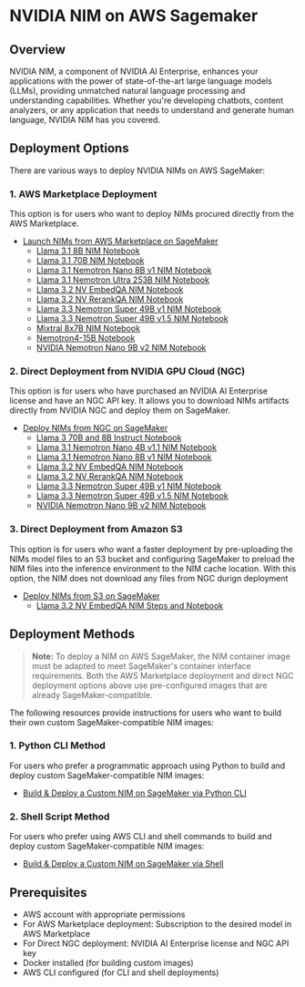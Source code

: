 # NVIDIA NIM on AWS Sagemaker

## Overview

NVIDIA NIM, a component of NVIDIA AI Enterprise, enhances your applications with the power of state-of-the-art large language models (LLMs), providing unmatched natural language processing and understanding capabilities. Whether you're developing chatbots, content analyzers, or any application that needs to understand and generate human language, NVIDIA NIM has you covered.

## Deployment Options

There are various ways to deploy NVIDIA NIMs on AWS SageMaker:

### 1. AWS Marketplace Deployment

This option is for users who want to deploy NIMs procured directly from the AWS Marketplace.

- [Launch NIMs from AWS Marketplace on SageMaker](aws_marketplace_notebooks)
    - [Llama 3.1 8B NIM Notebook](aws_marketplace_notebooks/nim_llama3.1-8b_aws_marketplace.ipynb)
    - [Llama 3.1 70B NIM Notebook](aws_marketplace_notebooks/nim_llama3.1-70b_aws_marketplace.ipynb)
    - [Llama 3.1 Nemotron Nano 8B v1 NIM Notebook](aws_marketplace_notebooks/nim_llama3.1-nemotron-nano-8b-v1_aws_marketplace.ipynb)
    - [Llama 3.1 Nemotron Ultra 253B NIM Notebook](aws_marketplace_notebooks/nim_llama3.1-nemotron-ultra-253b-v1_aws_marketplace.ipynb)
    - [Llama 3.2 NV EmbedQA NIM Notebook](aws_marketplace_notebooks/nim_llama3.2-nv-embedqa-1b-v2_aws_marketplace.ipynb)
    - [Llama 3.2 NV RerankQA NIM Notebook](aws_marketplace_notebooks/nim_llama3.2-nv-rerankqa-1b-v2_aws_marketplace.ipynb)
    - [Llama 3.3 Nemotron Super 49B v1 NIM Notebook](aws_marketplace_notebooks/nim_llama3.3-nemotron-super-49b-v1_aws_marketplace.ipynb)
    - [Llama 3.3 Nemotron Super 49B v1.5 NIM Notebook](aws_marketplace_notebooks/nim_llama3.3-nemotron-super-49b-v1-5_aws_marketplace.ipynb)
    - [Mixtral 8x7B NIM Notebook](aws_marketplace_notebooks/nim_mixtral_aws_marketplace.ipynb)
    - [Nemotron4-15B Notebook](aws_marketplace_notebooks/nim_nemotron15B_aws_marketplace.ipynb)
    - [NVIDIA Nemotron Nano 9B v2 NIM Notebook](aws_marketplace_notebooks/nim_nvidia-nemotron-nano-9b-v2_aws_marketplace.ipynb)

### 2. Direct Deployment from NVIDIA GPU Cloud (NGC)

This option is for users who have purchased an NVIDIA AI Enterprise license and have an NGC API key. It allows you to download NIMs artifacts directly from NVIDIA NGC and deploy them on SageMaker.

- [Deploy NIMs from NGC on SageMaker](deployment_notebooks)
    - [Llama 3 70B and 8B Instruct Notebook](deployment_notebooks/nim_llama3.ipynb)
    - [Llama 3.1 Nemotron Nano 4B v1.1 NIM Notebook](deployment_notebooks/nim_llama3.1-nemotron-nano-4b-v1.1.ipynb)
    - [Llama 3.1 Nemotron Nano 8B v1 NIM Notebook](deployment_notebooks/nim_llama3.1-nemotron-nano-8b-v1.ipynb)
    - [Llama 3.2 NV EmbedQA NIM Notebook](deployment_notebooks/nim_llama3.2-nv-embedqa-1b-v2.ipynb)
    - [Llama 3.2 NV RerankQA NIM Notebook](deployment_notebooks/nim_llama3.2-nv-rerankqa-1b-v2.ipynb)
    - [Llama 3.3 Nemotron Super 49B v1 NIM Notebook](deployment_notebooks/nim_llama3.3-nemotron-super-49b-v1.ipynb)
    - [Llama 3.3 Nemotron Super 49B v1.5 NIM Notebook](deployment_notebooks/nim_llama3.3-nemotron-super-49b-v1.5.ipynb)
    - [NVIDIA Nemotron Nano 9B v2 NIM Notebook](deployment_notebooks/nim_nvidia-nemotron-nano-9b-v2.ipynb)

### 3. Direct Deployment from Amazon S3

This option is for users who want a faster deployment by pre-uploading the NIMs model files to an S3 bucket and configuring SageMaker to preload the NIM files into the inference environment to the NIM cache location. With this option, the NIM does not download any files from NGC durign deployment 

- [Deploy NIMs from S3 on SageMaker](s3_nim_sagemaker)
    - [Llama 3.2 NV EmbedQA NIM Steps and Notebook](s3_nim_sagemaker/README.md)
## Deployment Methods

> **Note:** To deploy a NIM on AWS SageMaker, the NIM container image must be adapted to meet SageMaker's container interface requirements. Both the AWS Marketplace deployment and direct NGC deployment options above use pre-configured images that are already SageMaker-compatible.

The following resources provide instructions for users who want to build their own custom SageMaker-compatible NIM images:

### 1. Python CLI Method

For users who prefer a programmatic approach using Python to build and deploy custom SageMaker-compatible NIM images:

- [Build & Deploy a Custom NIM on SageMaker via Python CLI](README_python.md)

### 2. Shell Script Method

For users who prefer using AWS CLI and shell commands to build and deploy custom SageMaker-compatible NIM images:

- [Build & Deploy a Custom NIM on SageMaker via Shell](README_shell.md)

## Prerequisites

- AWS account with appropriate permissions
- For AWS Marketplace deployment: Subscription to the desired model in AWS Marketplace
- For Direct NGC deployment: NVIDIA AI Enterprise license and NGC API key
- Docker installed (for building custom images)
- AWS CLI configured (for CLI and shell deployments)
